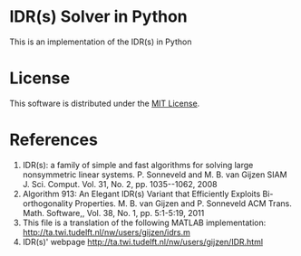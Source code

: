 # IDR(s) Solver in Python
This is an implementation of the IDR(s) in Python

# License

This software is distributed under the [MIT License](http://opensource.org/licenses/MIT).

# References
1. IDR(s): a family of simple and fast algorithms for solving large 
        nonsymmetric linear systems. 
        P. Sonneveld and M. B. van Gijzen
        SIAM J. Sci. Comput. Vol. 31, No. 2, pp. 1035--1062, 2008 
2. Algorithm 913: An Elegant IDR(s) Variant that Efficiently Exploits 
        Bi-orthogonality Properties. 
        M. B. van Gijzen and P. Sonneveld
        ACM Trans. Math. Software,, Vol. 38, No. 1, pp. 5:1-5:19, 2011
3. This file is a translation of the following MATLAB implementation:
http://ta.twi.tudelft.nl/nw/users/gijzen/idrs.m
4. IDR(s)' webpage http://ta.twi.tudelft.nl/nw/users/gijzen/IDR.html